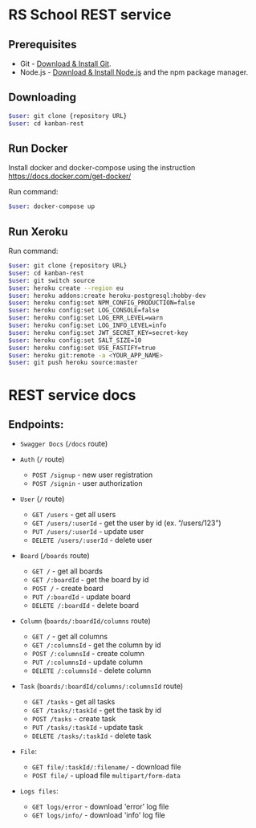 # RS School REST service

## Prerequisites

- Git - [Download & Install Git](https://git-scm.com/downloads).
- Node.js - [Download & Install Node.js](https://nodejs.org/en/download/) and the npm package manager.

## Downloading

```bash
$user: git clone {repository URL}
$user: cd kanban-rest
```

## Run Docker

Install docker and docker-compose using the instruction https://docs.docker.com/get-docker/

Run command:

```bash
$user: docker-compose up
```

## Run Xeroku


Run command:

```bash
$user: git clone {repository URL}
$user: cd kanban-rest
$user: git switch source
$user: heroku create --region eu
$user: heroku addons:create heroku-postgresql:hobby-dev
$user: heroku config:set NPM_CONFIG_PRODUCTION=false
$user: heroku config:set LOG_CONSOLE=false
$user: heroku config:set LOG_ERR_LEVEL=warn
$user: heroku config:set LOG_INFO_LEVEL=info
$user: heroku config:set JWT_SECRET_KEY=secret-key
$user: heroku config:set SALT_SIZE=10
$user: heroku config:set USE_FASTIFY=true
$user: heroku git:remote -a <YOUR_APP_NAME>
$user: git push heroku source:master
```

# REST service docs

## Endpoints:

- `Swagger Docs` (`/docs` route)
- `Auth` (`/` route)
  - `POST /signup` - new user registration
  - `POST /signin` - user authorization
- `User` (`/` route)

  - `GET /users` - get all users
  - `GET /users/:userId` - get the user by id (ex. “/users/123”)
  - `PUT /users/:userId` - update user
  - `DELETE /users/:userId` - delete user

- `Board` (`/boards` route)

  - `GET /` - get all boards
  - `GET /:boardId` - get the board by id
  - `POST /` - create board
  - `PUT /:boardId` - update board
  - `DELETE /:boardId` - delete board

* `Column` (`boards/:boardId/columns` route)

  - `GET /` - get all columns
  - `GET /:columnsId` - get the column by id
  - `POST /:columnsId` - create column
  - `PUT /:columnsId` - update column
  - `DELETE /:columnsId` - delete column

* `Task` (`boards/:boardId/columns/:columnsId` route)

  - `GET /tasks` - get all tasks
  - `GET /tasks/:taskId` - get the task by id
  - `POST /tasks` - create task
  - `PUT /tasks/:taskId` - update task
  - `DELETE /tasks/:taskId` - delete task

* `File`:
  - `GET file/:taskId/:filename/` - download file
  - `POST file/` - upload file `multipart/form-data`

* `Logs files`:
  - `GET logs/error` - download 'error' log file 
  - `GET logs/info/` - download 'info' log file 

